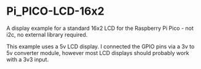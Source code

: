 # Pi_PICO-LCD-16x2
A display example for a standard 16x2 LCD for the Raspberry Pi Pico - not i2c, no external library required.

This example uses a 5v LCD display. I connected the GPIO pins via a 3v to 5v converter module, however most LCD displays should probably work with a 3v3 input.
